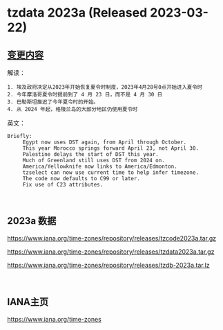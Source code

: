 # tzdata 2023a (Released 2023-03-22)

## [变更内容](https://mm.icann.org/pipermail/tz-announce/2023-March/000077.html)

解读：
```
1. 埃及政府决定从2023年开始恢复夏令时制度，2023年4月28号0点开始进入夏令时
2. 今年摩洛哥夏令时提前到了 4 月 23 日，而不是 4 月 30 日
3. 巴勒斯坦推迟了今年夏令时的开始。
4. 从 2024 年起，格陵兰岛的大部分地区仍使用夏令时 
```


英文：
```
Briefly:
     Egypt now uses DST again, from April through October.
     This year Morocco springs forward April 23, not April 30.
     Palestine delays the start of DST this year.
     Much of Greenland still uses DST from 2024 on.
     America/Yellowknife now links to America/Edmonton.
     tzselect can now use current time to help infer timezone.
     The code now defaults to C99 or later.
     Fix use of C23 attributes.
```

<br/>

## 2023a 数据

https://www.iana.org/time-zones/repository/releases/tzcode2023a.tar.gz

https://www.iana.org/time-zones/repository/releases/tzdata2023a.tar.gz

https://www.iana.org/time-zones/repository/releases/tzdb-2023a.tar.lz

<br/>

## IANA主页

https://www.iana.org/time-zones




